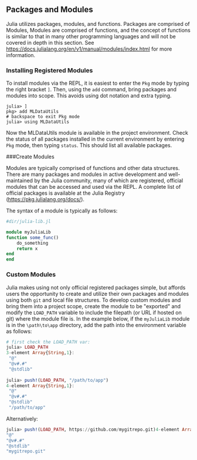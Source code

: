 ## Packages and Modules

Julia utilizes packages, modules, and functions.  Packages are
comprised of Modules, Modules are comprised of functions, and the
concept of functions is similar to that in many other programming
languages and will not be covered in depth in this section.  See
<https://docs.julialang.org/en/v1/manual/modules/index.html> for more
information.

### Installing Registered Modules

To install modules via the REPL, it is easiest to enter the `Pkg`
mode by typing the right bracket `]`.  Then, using the `add`
command, bring packages and modules into scope. This avoids using dot
notation and extra typing.

``` 
julia> ] 
pkg> add MLDataUtils 
# backspace to exit Pkg mode 
julia> using MLDataUtils 
```

Now the MLDataUtils module is available in the project
environment. Check the status of all packages installed in the current
environment by entering `Pkg` mode, then typing `status`.
This should list all available packages.

###Create Modules

Modules are typically comprised of functions and other data
structures.  There are many packages and modules in active development
and well-maintained by the Julia community, many of which are
registered, official modules that can be accessed and used via the
REPL.  A complete list of official packages is available at the Julia
Registry (<https://pkg.julialang.org/docs/>).

The syntax of a module is typically as follows: 

```julia
#dir/julia-lib.jl

module myJuliaLib
function some_func()
    do_something
    return x
end
end
```

### Custom Modules

Julia makes using not only official registered packages simple, but
affords users the opportunity to create and utilize their own packages
and modules using both `git` and local file structures. To develop
custom modules and bring them into a project scope, create the module
to be "exported" and modify the `LOAD_PATH` variable to include
the filepath (or URL if hosted on git) where the module file is.  In
the example below, if the `myJuliaLib` module is in the
`\path\to\app` directory, add the path into the environment
variable as follows:

```julia
# first check the LOAD_PATH var: 
julia> LOAD_PATH
3-element Array{String,1}:
 "@"
 "@v#.#"
 "@stdlib"
 
julia> push!(LOAD_PATH, "/path/to/app")
4-element Array{String,1}:
 "@"
 "@v#.#"
 "@stdlib"                                                     
 "/path/to/app"
 ``` 
 
 Alternatively: 
 
 ```julia
julia> push!(LOAD_PATH, https://github.com/mygitrepo.git)4-element Array{String,1}:
 "@"
 "@v#.#"
 "@stdlib"                                                     
 "mygitrepo.git"
```
